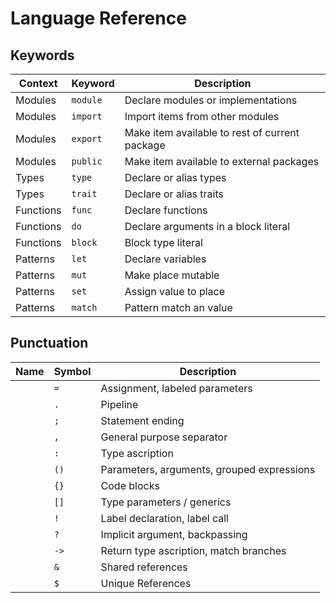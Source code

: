 # Language Reference

## Keywords

| Context   | Keyword  | Description                                    |
| --------- | -------- | ---------------------------------------------- |
| Modules   | `module` | Declare modules or implementations             |
| Modules   | `import` | Import items from other modules                |
| Modules   | `export` | Make item available to rest of current package |
| Modules   | `public` | Make item available to external packages       |
| Types     | `type`   | Declare or alias types                         |
| Types     | `trait`  | Declare or alias traits                        |
| Functions | `func`   | Declare functions                              |
| Functions | `do`     | Declare arguments in a block literal           |
| Functions | `block`  | Block type literal                             |
| Patterns  | `let`    | Declare variables                              |
| Patterns  | `mut`    | Make place mutable                             |
| Patterns  | `set`    | Assign value to place                          |
| Patterns  | `match`  | Pattern match an value                         |

## Punctuation

| Name | Symbol | Description                                |
| ---- | ------ | ------------------------------------------ |
|      | `=`    | Assignment, labeled parameters             |
|      | `.`    | Pipeline                                   |
|      | `;`    | Statement ending                           |
|      | `,`    | General purpose separator                  |
|      | `:`    | Type ascription                            |
|      | `()`   | Parameters, arguments, grouped expressions |
|      | `{}`   | Code blocks                                |
|      | `[]`   | Type parameters / generics                 |
|      | `!`    | Label declaration, label call              |
|      | `?`    | Implicit argument, backpassing             |
|      | `->`   | Return type ascription, match branches     |
|      | `&`    | Shared references                          |
|      | `$`    | Unique References                          |
